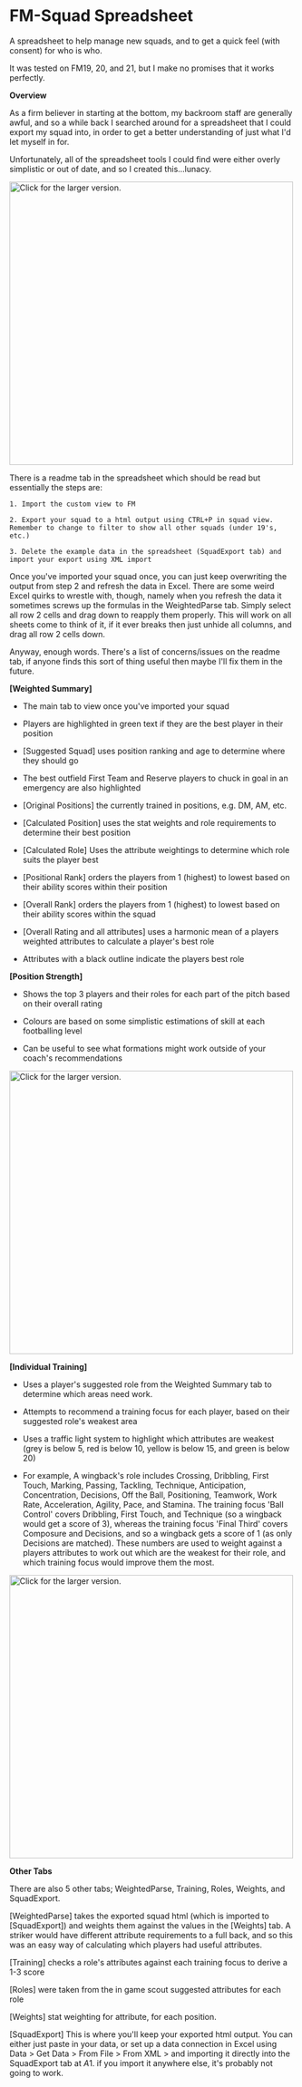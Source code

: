 # FM-Squad Spreadsheet
A spreadsheet to help manage new squads, and to get a quick feel (with consent) for who is who.

It was tested on FM19, 20, and 21, but I make no promises that it works perfectly.


**Overview**

As a firm believer in starting at the bottom, my backroom staff are generally awful, and so a while back I searched around for a spreadsheet that I could export my squad into, in order to get a better understanding of just what I'd let myself in for.  

Unfortunately, all of the spreadsheet tools I could find were either overly simplistic or out of date, and so I created this...lunacy.

<a href="https://drive.google.com/uc?export=view&id=1_Fbf1kTX6fY7ki8wiBoimFdXIMZ5HYuu"><img src="https://drive.google.com/uc?export=view&id=1_Fbf1kTX6fY7ki8wiBoimFdXIMZ5HYuu" style="width: 500px; max-width: 100%; height: auto" title="Click for the larger version." /></a>

There is a readme tab in the spreadsheet which should be read but essentially the steps are:

    1. Import the custom view to FM

    2. Export your squad to a html output using CTRL+P in squad view.  Remember to change to filter to show all other squads (under 19's, etc.)

    3. Delete the example data in the spreadsheet (SquadExport tab) and import your export using XML import
    
Once you've imported your squad once, you can just keep overwriting the output from step 2 and refresh the data in Excel. There are some weird Excel quirks to wrestle with, though, namely when you refresh the data it sometimes screws up the formulas in the WeightedParse tab. Simply select all row 2 cells and drag down to reapply them properly.  This will work on all sheets come to think of it, if it ever breaks then just unhide all columns, and drag all row 2 cells down.

Anyway, enough words. There's a list of concerns/issues on the readme tab, if anyone finds this sort of thing useful then maybe I'll fix them in the future.



**[Weighted Summary]**

- The main tab to view once you've imported your squad

- Players are highlighted in green text if they are the best player in their position

- [Suggested Squad] uses position ranking and age to determine where they should go

- The best outfield First Team and Reserve players to chuck in goal in an emergency are also highlighted

- [Original Positions] the currently trained in positions, e.g. DM, AM, etc.

- [Calculated Position] uses the stat weights and role requirements to determine their best position

- [Calculated Role] Uses the attribute weightings to determine which role suits the player best

- [Positional Rank] orders the players from 1 (highest) to lowest based on their ability scores within their position

- [Overall Rank] orders the players from 1 (highest) to lowest based on their ability scores within the squad

- [Overall Rating and all attributes] uses a harmonic mean of a players weighted attributes to calculate a player's best role

- Attributes with a black outline indicate the players best role


**[Position Strength]**

- Shows the top 3 players and their roles for each part of the pitch based on their overall rating

- Colours are based on some simplistic estimations of skill at each footballing level

- Can be useful to see what formations might work outside of your coach's recommendations

<a href="https://drive.google.com/uc?export=view&id=14_4vJF6vKDpqrZyEnRb6bU9S-XbOA_yW"><img src="https://drive.google.com/uc?export=view&id=14_4vJF6vKDpqrZyEnRb6bU9S-XbOA_yW" style="width: 500px; max-width: 100%; height: auto" title="Click for the larger version." /></a>


**[Individual Training]**

- Uses a player's suggested role from the Weighted Summary tab to determine which areas need work.

- Attempts to recommend a training focus for each player, based on their suggested role's weakest area

- Uses a traffic light system to highlight which attributes are weakest (grey is below 5, red is below 10, yellow is below 15, and green is below 20)

- For example, A wingback's role includes Crossing, Dribbling, First Touch, Marking, Passing, Tackling, Technique, Anticipation, Concentration, Decisions, Off the Ball, Positioning, Teamwork, Work Rate, Acceleration, Agility, Pace, and Stamina.  The training focus 'Ball Control' covers Dribbling, First Touch, and Technique (so a wingback would get a score of 3), whereas the training focus 'Final Third' covers Composure and Decisions, and so a wingback gets a score of 1 (as only Decisions are matched).  These numbers are used to weight against a players attributes to work out which are the weakest for their role, and which training focus would improve them the most.

<a href="https://drive.google.com/uc?export=view&id=1MO293XH617hurxY77IkXow0z11YfRIu7"><img src="https://drive.google.com/uc?export=view&id=1MO293XH617hurxY77IkXow0z11YfRIu7" style="width: 500px; max-width: 100%; height: auto" title="Click for the larger version." /></a>


**Other Tabs**

There are also 5 other tabs; WeightedParse, Training, Roles, Weights, and SquadExport.

[WeightedParse] takes the exported squad html (which is imported to [SquadExport]) and weights them against the values in the [Weights] tab.  A striker would have different attribute requirements to a full back, and so this was an easy way of calculating which players had useful attributes.

[Training] checks a role's attributes against each training focus to derive a 1-3 score

[Roles] were taken from the in game scout suggested attributes for each role

[Weights] stat weighting for attribute, for each position.

[SquadExport] This is where you'll keep your exported html output.  You can either just paste in your data, or set up a data connection in Excel using Data > Get Data > From File > From XML > and importing it directly into the SquadExport tab at $A$1.  if you import it anywhere else, it's probably not going to work.

